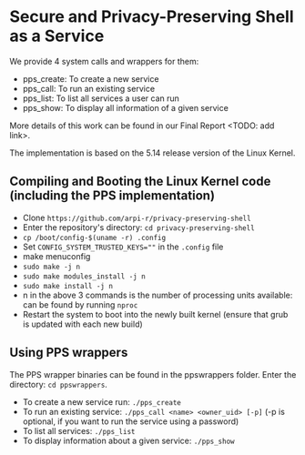 # Secure and Privacy-Preserving Shell as a Service

We provide 4 system calls and wrappers for them:

 - pps_create: To create a new service
 - pps_call: To run an existing service
 - pps_list: To list all services a user can run
 - pps_show: To display all information of a given service

More details of this work can be found in our Final Report <TODO: add link>.

The implementation is based on the 5.14 release version of the Linux Kernel.

## Compiling and Booting the Linux Kernel code (including the PPS implementation)

 - Clone `https://github.com/arpi-r/privacy-preserving-shell`
 - Enter the repository's directory: `cd privacy-preserving-shell`
 - `cp /boot/config-$(uname -r) .config`
 - Set `CONFIG_SYSTEM_TRUSTED_KEYS=""` in the `.config` file
 - make menuconfig
 - `sudo make -j n`
 - `sudo make modules_install -j n`
 - `sudo make install -j n`
 - n in the above 3 commands is the number of processing units available: can be found by running `nproc`
 - Restart the system to boot into the newly built kernel (ensure that grub is updated with each new build)
 
## Using PPS wrappers

The PPS wrapper binaries can be found in the ppswrappers folder. Enter the directory: `cd ppswrappers`.

 - To create a new service run: `./pps_create`
 - To run an existing service: `./pps_call <name> <owner_uid> [-p]` (-p is optional, if you want to run the service using a password)
 - To list all services: `./pps_list`
 - To display information about a given service: `./pps_show`
